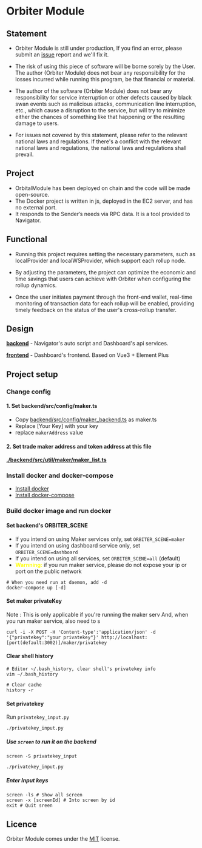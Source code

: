 # Orbiter Module

## Statement

- Orbiter Module is still under production, If you find an error, please submit an [issue](https://github.com/OrbiterCross/OrbitalModule/issues/new) report and we'll fix it.

- The risk of using this piece of software will be borne sorely by the User. The author (Orbiter Module) does not bear any responsibility for the losses incurred while running this program, be that financial or material.

- The author of the software (Orbiter Module) does not bear any responsibility for service interruption or other defects caused by black swan events such as malicious attacks, communication line interruption, etc., which cause a disruption to the service,  but will try to minimize either the chances of something like that happening or the resulting damage to users.

- For issues not covered by this statement, please refer to the relevant national laws and regulations. If there's a conflict with the relevant national laws and regulations, the national laws and regulations shall prevail.

## Project

- OrbitalModule has been deployed on chain and the code will be made open-source.
- The Docker project is written in js, deployed in the EC2 server, and has no external port.
- It responds to the Sender’s needs via RPC data. It is a tool provided to Navigator.

## Functional

- Running this project requires setting the necessary parameters, such as localProvider and localWSProvider, which support each rollup node.

- By adjusting the parameters, the project can optimize the economic and time savings that users can achieve with Orbiter when configuring the rollup dynamics.

- Once the user initiates payment through the front-end wallet, real-time monitoring of transaction data for each rollup will be enabled, providing timely feedback on the status of the user's cross-rollup transfer.

## Design

**[backend](./backend)** - Navigator's auto script and Dashboard's api services.

**[frontend](./frontend)** - Dashboard's frontend. Based on Vue3 + Element Plus

## Project setup

### Change config

#### 1. Set backend/src/config/maker.ts

- Copy [backend/src/config/maker_backend.ts](./backend/src/config/maker_backup.ts) as maker.ts
- Replace [Your Key] with your key
- replace `makerAddress` value

#### 2. Set trade maker address and token address at this file

**[./backend/src/util/maker/maker_list.ts](./backend/src/util/maker/maker_list.ts)**

### Install docker and docker-compose

- [Install docker](https://docs.docker.com/get-docker/)
- [Install docker-compose](https://docs.docker.com/compose/install/)

### Build docker image and run docker

#### Set backend's ORBITER_SCENE

- If you intend on using Maker services only, set `ORBITER_SCENE=maker`
- If you intend on using dashboard service only, set `ORBITER_SCENE=dashboard`
- If you intend on using all services, set `ORBITER_SCENE=all` (default)
- <font color="yellow"><b>Warnning:</b></font> if you run maker service, please do not expose your ip or port on the public network

```
# When you need run at daemon, add -d
docker-compose up [-d]
```

#### Set maker privateKey 

Note : This is only applicable if you're running the maker serv
And, when you run maker service, also need to s
```
curl -i -X POST -H 'Content-type':'application/json' -d '{"privatekey":"your privatekey"}' http://localhost:[port(default:3002)]/maker/privatekey
```

#### Clear shell history

```
# Editor ~/.bash_history, clear shell's privatekey info
vim ~/.bash_history

# Clear cache
history -r
```

####  Set privatekey

Run `privatekey_input.py`
```
./privatekey_input.py
```

##### Use `screen` to run it on the backend

```
screen -S privatekey_input
```

```
./privatekey_input.py
```

##### Enter Input keys

```
screen -ls # Show all screen
screen -x [screenId] # Into screen by id
exit # Quit sreen
```

## Licence

Orbiter Module comes under the 
[MIT](./LICENSE) license. 
